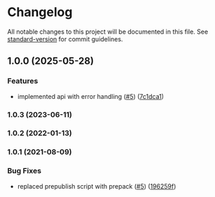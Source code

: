 # Changelog

All notable changes to this project will be documented in this file. See [standard-version](https://github.com/conventional-changelog/standard-version) for commit guidelines.

## 1.0.0 (2025-05-28)


### Features

* implemented api with error handling ([#5](https://github.com/MapColonies/jobnik-sdk/issues/5)) ([7c1dca1](https://github.com/MapColonies/jobnik-sdk/commit/7c1dca1d91b252c364b52d84302fcc26758858ef))

### 1.0.3 (2023-06-11)

### 1.0.2 (2022-01-13)

### 1.0.1 (2021-08-09)


### Bug Fixes

* replaced prepublish script with prepack ([#5](https://github.com/MapColonies/ts-npm-package-boilerplate/issues/5)) ([196259f](https://github.com/MapColonies/ts-npm-package-boilerplate/commit/196259f77cca41c45a9723c04da0d83b7555145b))
